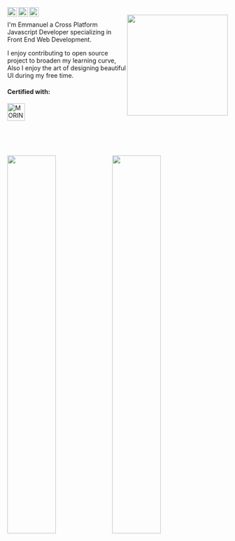 <a href="https://www.instagram.com/___man.u/">
  <img align="left" alt="Pawan's Discord" width="22px" src="https://img.icons8.com/fluent/48/000000/instagram-new.png" />
</a>
<a href="https://twitter.com/___koech">
  <img align="left" alt="Pawan Gupta | Twitter" width="22px" src="https://raw.githubusercontent.com/peterthehan/peterthehan/master/assets/twitter.svg" />
</a>
<a href="https://www.linkedin.com/in/emmanuel-koech-79368b21a/">
  <img align="left" alt="Andrew's LinkedIN" width="22px" src="https://raw.githubusercontent.com/peterthehan/peterthehan/master/assets/linkedin.svg" />
</a>





<br />
<img align='right' src="https://media.giphy.com/media/M9gbBd9nbDrOTu1Mqx/giphy.gif" width="230">


I'm Emmanuel  a Cross Platform Javascript Developer specializing in Front End Web Development.

I enjoy contributing to open source project to broaden my learning curve, Also I enjoy the art of designing beautiful UI during my free time.


<div>
<h4 align="left" font-weight="bold" >Certified with:</h4>

<a href="https://moringaschool.com/courses/software-engineering-course-online/?gclid=EAIaIQobChMIvPCJub6Z-wIVRuN3Ch3Z3AlAEAAYASAAEgKBBvD_BwE">

<img align="left" alt="MORINGA" width="40px"  src="https://pbs.twimg.com/profile_images/1489569110040141826/ZzZgytR8_400x400.png" />
</a>

<br />
<br />
<br />
<br />
<br />
<br />
<br />

<div class="wrapper">
  <img align="left" width="47%" src="https://github-readme-streak-stats.herokuapp.com?user=emmanuel687&theme=tokyonight">
  
  <img align="left" width="47%" src="https://github-readme-stats.vercel.app/api?username=emmanuel687&show_icons=true&theme=tokyonight">
</div>





